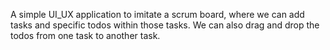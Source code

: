 A simple UI_UX application to imitate a scrum board, where we can add tasks and specific todos within those tasks. We can also drag and drop the todos from one task to another task.